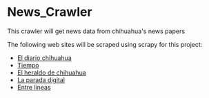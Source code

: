 # News_Crawler
This crawler will get news data from chihuahua's news papers

The following web sites will be scraped using scrapy for this project:

*    [El diario chihuahua](https://www.eldiariodechihuahua.mx/)
*    [Tiempo](https://www.tiempo.com.mx/)
*    [El heraldo de chihuahua](https://www.elheraldodechihuahua.com.mx/)
*    [La parada digital](https://laparadadigital.com/)
*    [Entre lineas](https://entrelineas.com.mx/)

